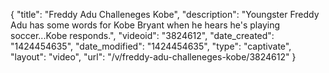 {
    "title": "Freddy Adu Challeneges Kobe",
    "description": "Youngster Freddy Adu has some words for Kobe Bryant when he hears he's playing soccer...Kobe responds.",
    "videoid": "3824612",
    "date_created": "1424454635",
    "date_modified": "1424454635",
    "type": "captivate",
    "layout": "video",
    "url": "\/v\/freddy-adu-challeneges-kobe\/3824612"
}